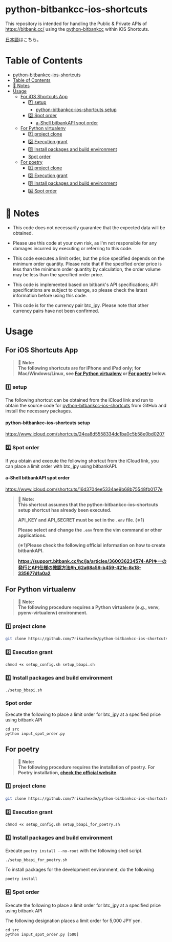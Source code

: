 # python-bitbankcc-ios-shortcuts

This repository is intended for handling the Public & Private APIs of https://bitbank.cc/ using the [python-bitbankcc](https://github.com/bitbankinc/python-bitbankcc) within iOS Shortcuts.

[日本語](./README_JP.md)はこちら。

# Table of Contents

- [python-bitbankcc-ios-shortcuts](#python-bitbankcc-ios-shortcuts)
- [Table of Contents](#table-of-contents)
- [🚨 Notes](#-notes)
- [Usage](#usage)
  - [For iOS Shortcuts App](#for-ios-shortcuts-app)
    - [1️⃣ setup](#1%EF%B8%8F%E2%83%A3-setup)
      - [python-bitbankcc-ios-shortcuts setup](#python-bitbankcc-ios-shortcuts-setup)
    - [2️⃣ Spot order](#2%EF%B8%8F%E2%83%A3-spot-order)
      - [a-Shell bitbankAPI spot order](#a-shell-bitbankapi-spot-order)
  - [For Python virtualenv](#for-python-virtualenv)
    - [1️⃣ project clone](#1%EF%B8%8F%E2%83%A3-project-clone)
    - [2️⃣ Execution grant](#2%EF%B8%8F%E2%83%A3-execution-grant)
    - [3️⃣ Install packages and build environment](#3%EF%B8%8F%E2%83%A3-install-packages-and-build-environment)
    - [Spot order](#spot-order)
  - [For poetry](#for-poetry)
    - [1️⃣ project clone](#1%EF%B8%8F%E2%83%A3-project-clone-1)
    - [2️⃣ Execution grant](#2%EF%B8%8F%E2%83%A3-execution-grant-1)
    - [3️⃣ Install packages and build environment](#3%EF%B8%8F%E2%83%A3-install-packages-and-build-environment-1)
    - [4️⃣ Spot order](#4%EF%B8%8F%E2%83%A3-spot-order)

# 🚨 Notes

- This code does not necessarily guarantee that the expected data will be obtained.

- Please use this code at your own risk, as I'm not responsible for any damages incurred by executing or referring to this code.

- This code executes a limit order, but the price specified depends on the minimum order quantity. Please note that if the specified order price is less than the minimum order quantity by calculation, the order volume may be less than the specified order price.

- This code is implemented based on bitbank's API specifications; API specifications are subject to change, so please check the latest information before using this code.

- This code is for the currency pair btc_jpy. Please note that other currency pairs have not been confirmed.

# Usage

## For iOS Shortcuts App

> 🚨 **Note:**<br />
> **The following shortcuts are for iPhone and iPad only; for Mac/Windows/Linux, see [For Python virtualenv](#for-python-virtualenv) or [For poetry](#for-poetry) below.**

### 1️⃣ setup

The following shortcut can be obtained from the iCloud link and run to obtain the source code for [python-bitbankcc-ios-shortcuts](https://github.com/7rikazhexde/python-bitbankcc-ios-shortcuts) from GitHub and install the necessary packages.

#### python-bitbankcc-ios-shortcuts setup

https://www.icloud.com/shortcuts/24ea8d5558334dc1ba0c5b58e0bd0207

### 2️⃣ Spot order

If you obtain and execute the following shortcut from the iCloud link, you can place a limit order with btc_jpy using bitbankAPI.

#### a-Shell bitbankAPI spot order

https://www.icloud.com/shortcuts/16d3704ee5334ae9b68b75548fb0177e

> 🚨 **Note:**<br />
> **This shortcut assumes that the python-bitbankcc-ios-shortcuts setup shortcut has already been executed.**
>
> **API_KEY and API_SECRET must be set in the `.env` file. (※1)**
>
> **Please select and change the `.env` from the vim command or other applications.**
>
> **(※1)Please check the following official information on how to create bitbankAPI.**
>
> **https://support.bitbank.cc/hc/ja/articles/360036234574-APIキーの発行とAPI仕様の確認方法#h_62a68a59-b459-421e-8c18-335677d1a0a2**

## For Python virtualenv

> 🚨 **Note:**<br />
> **The following procedure requires a Python virtualenv (e.g., venv, pyenv-virtualenv) environment.**

### 1️⃣ project clone

```bash
git clone https://github.com/7rikazhexde/python-bitbankcc-ios-shortcuts.git
```

### 2️⃣ Execution grant

```
chmod +x setup_config.sh setup_bbapi.sh
```

### 3️⃣ Install packages and build environment

```
./setup_bbapi.sh
```

### Spot order

Execute the following to place a limit order for btc_jpy at a specified price using bitbank API

```
cd src
python input_spot_order.py
```

## For poetry

> 🚨 **Note:**<br />
> **The following procedure requires the installation of poetry.**
> **For Poetry installation, [check the official website](https://python-poetry.org/docs/#installing-with-the-official-installer).**

### 1️⃣ project clone

```bash
git clone https://github.com/7rikazhexde/python-bitbankcc-ios-shortcuts.git
```

### 2️⃣ Execution grant

```
chmod +x setup_config.sh setup_bbapi_for_poetry.sh
```

### 3️⃣ Install packages and build environment

Execute `poetry install --no-root` with the following shell script.

```
./setup_bbapi_for_poetry.sh
```

To install packages for the development environment, do the following

```
poetry install
```

### 4️⃣ Spot order

Execute the following to place a limit order for btc_jpy at a specified price using bitbank API

The following designation places a limit order for 5,000 JPY yen.

```
cd src
python input_spot_order.py [500]
```
